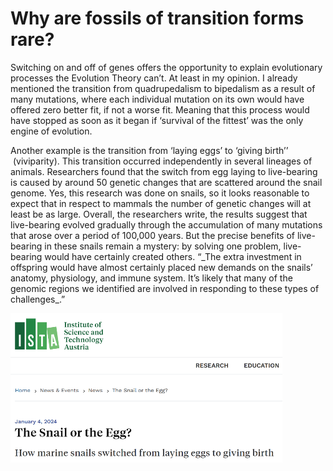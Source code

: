 # Why are fossils of transition forms rare?

Switching on and off of genes offers the opportunity to explain evolutionary processes the Evolution Theory can’t. At least in my opinion. I already mentioned the transition from quadrupedalism to bipedalism as a result of many mutations, where each individual mutation on its own would have offered zero better fit, if not a worse fit. Meaning that this process would have stopped as soon as it began if ‘survival of the fittest’ was the only engine of evolution.

Another example is the transition from ‘laying eggs’ to ‘giving birth’’  (viviparity). This transition occurred independently in several lineages of animals. Researchers found that the switch from egg laying to live-bearing is caused by around 50 genetic changes that are scattered around the snail genome. Yes, this research was done on snails, so it looks reasonable to expect that in respect to mammals the number of genetic changes will at least be as large. Overall, the researchers write, the results suggest that live-bearing evolved gradually through the accumulation of many mutations that arose over a period of 100,000 years. But the precise benefits of live-bearing in these snails remain a mystery: by solving one problem, live-bearing would have certainly created others. “&#x5F;The extra investment in offspring would have almost certainly placed new demands on the snails’ anatomy, physiology, and immune system. It’s likely that many of the genomic regions we identified are involved in responding to these types of challenges_.”

![art snail or egg.png](/art%20snail%20or%20egg.png)
